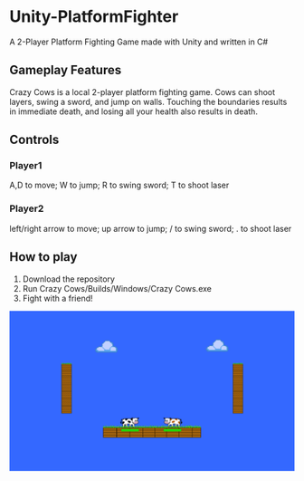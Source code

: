 # Unity-PlatformFighter
A 2-Player Platform Fighting Game made with Unity and written in C#
## Gameplay Features
Crazy Cows is a local 2-player platform fighting game. Cows can shoot layers, swing a sword, and jump on walls. Touching the boundaries results in immediate death, and losing all your health also results in death. 
## Controls
### Player1
A,D to move; W to jump; R to swing sword; T to shoot laser
### Player2
left/right arrow to move; up arrow to jump; / to swing sword; . to shoot laser
## How to play
1. Download the repository
2. Run Crazy Cows/Builds/Windows/Crazy Cows.exe
3. Fight with a friend!
<img src="image.png" width="600px" height="auto">
